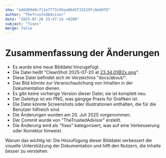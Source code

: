 ```yaml
---
sha: "eddd0949c711e7773c95ea8645f33219fc8e68f8"
author: "TheTrustedAdvisor"
date: "2025-07-20 23:47:14 +0200"
subject: "fixes"
merge: false
---
```


# Zusammenfassung der Änderungen

- Es wurde eine neue Bilddatei hinzugefügt.
- Die Datei heißt "CleanShot 2025-07-20 at 23.34.01@2x.png".
- Diese Datei befindet sich im Verzeichnis "docs/about/".
- Das Bild könnte zur Veranschaulichung von Inhalten in der Dokumentation dienen.
- Es gibt keine vorherige Version dieser Datei; sie ist komplett neu.
- Der Dateityp ist ein PNG, was gängige Praxis für Grafiken ist.
- Die Datei könnte Screenshots oder Illustrationen enthalten, die für die Benutzer hilfreich sind.
- Die Änderungen wurden am 20. Juli 2025 vorgenommen.
- Der Commit wurde von "TheTrustedAdvisor" erstellt.
- Die Änderung wird als "fixes" kategorisiert, was auf eine Verbesserung oder Korrektur hinweist.

Warum das wichtig ist: Die Hinzufügung dieser Bilddatei verbessert die visuelle Unterstützung der Dokumentation und hilft den Nutzern, die Inhalte besser zu verstehen.

